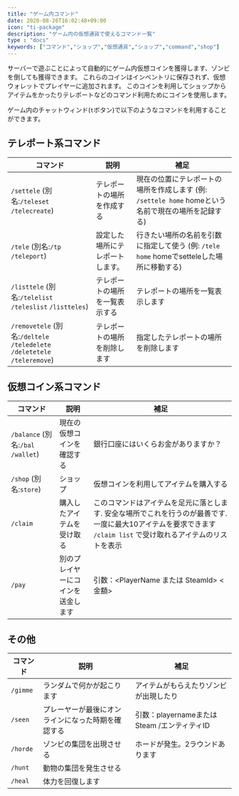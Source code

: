 ```yaml
---
title: "ゲーム内コマンド"
date: 2020-08-26T16:02:48+09:00
icon: "ti-package"
description: "ゲーム内の仮想通貨で使えるコマンド一覧"
type : "docs"
keywords: ["コマンド","ショップ","仮想通貨","ショップ","command","shop"]
---
```


サーバーで遊ぶことによって自動的にゲーム内仮想コインを獲得します、ゾンビを倒しても獲得できます。
これらのコインはインベントリに保存されず、仮想ウォレットでプレイヤーに追加されます。
このコインを利用してショップからアイテムをかったりテレポートなどのコマンド利用ためにコインを使用します。

ゲーム内のチャットウィンド(`t`ボタン)で以下のようなコマンドを利用することができます。

## テレポート系コマンド

コマンド  | 説明 | 補足 
---------| -----| -----
`/settele` (別名:`/teleset` `/telecreate`)|テレポートの場所を作成する|現在の位置にテレポートの場所を作成します (例: `/settele home` homeという名前で現在の場所を記録する)
`/tele` (別名:`/tp` `/teleport`)|設定した場所にテレポートします。|行きたい場所の名前を引数に指定して使う (例: `/tele home` homeでsetteleした場所に移動する)
`/listtele` (別名:`/telelist` `/teleslist` `/listteles`)|テレポートの場所を一覧表示する|テレポートの場所を一覧表示します
`/removetele` (別名:`/deltele` `/teledelete` `/deletetele` `/teleremove`)|テレポートの場所を削除します|指定したテレポートの場所を削除します


## 仮想コイン系コマンド

コマンド  | 説明 | 補足 
---------| -----| -----
`/balance` (別名:`/bal` `/wallet`) |現在の仮想コインを確認する|銀行口座にはいくらお金がありますか？
`/shop` (別名:`store`) |ショップ|仮想コインを利用してアイテムを購入する
`/claim` |購入したアイテムを受け取る|このコマンドはアイテムを足元に落とします. 安全な場所でこれを行うのが最善です.  一度に最大10アイテムを要求できます `/claim list` で受け取れるアイテムのリストを表示
`/pay`   |別のプレイヤーにコインを送金します|引数：<PlayerName または SteamId> <金額>


## その他

コマンド | 説明 | 補足 
---------| -----| ---
`/gimme`|ランダムで何かが起こります|アイテムがもらえたりゾンビが出現したり
`/seen`  |プレーヤーが最後にオンラインになった時期を確認する | 引数：playernameまたはSteam /エンティティID 
`/horde` |ゾンビの集団を出現させる|ホードが発生。2ラウンドあります|
`/hunt` |動物の集団を発生させる|
`/heal` |体力を回復します|

